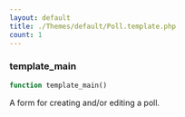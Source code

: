 ```yaml
---
layout: default
title: ./Themes/default/Poll.template.php
count: 1
---
```


### template_main

```php
function template_main()
```
A form for creating and/or editing a poll.



